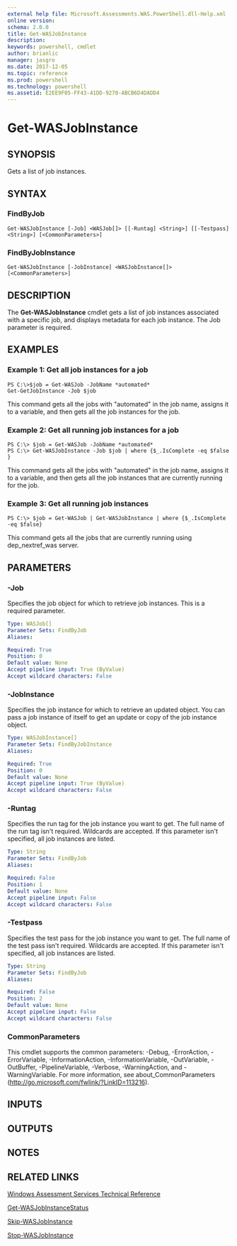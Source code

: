 ```yaml
---
external help file: Microsoft.Assessments.WAS.PowerShell.dll-Help.xml
online version: 
schema: 2.0.0
title: Get-WASJobInstance
description: 
keywords: powershell, cmdlet
author: brianlic
manager: jasgro
ms.date: 2017-12-05
ms.topic: reference
ms.prod: powershell
ms.technology: powershell
ms.assetid: E2EE9F05-FF43-41DD-9270-ABCB6D4DADD4
---
```


# Get-WASJobInstance

## SYNOPSIS
Gets a list of job instances.

## SYNTAX

### FindByJob
```
Get-WASJobInstance [-Job] <WASJob[]> [[-Runtag] <String>] [[-Testpass] <String>] [<CommonParameters>]
```

### FindByJobInstance
```
Get-WASJobInstance [-JobInstance] <WASJobInstance[]> [<CommonParameters>]
```

## DESCRIPTION
The **Get-WASJobInstance** cmdlet gets a list of job instances associated with a specific job, and displays metadata for each job instance.
The Job parameter is required.

## EXAMPLES

### Example 1: Get all job instances for a job
```
PS C:\>$job = Get-WASJob -JobName *automated*
Get-GetJobInstance -Job $job
```

This command gets all the jobs with "automated" in the job name, assigns it to a variable, and then gets all the job instances for the job.

### Example 2: Get all running job instances for a job
```
PS C:\> $job = Get-WASJob -JobName *automated*
PS C:\> Get-WASJobInstance -Job $job | where {$_.IsComplete -eq $false }
```

This command gets all the jobs with "automated" in the job name, assigns it to a variable, and then gets all the job instances that are currently running for the job.

### Example 3: Get all running job instances
```
PS C:\> $job = Get-WASJob | Get-WASJobInstance | where {$_.IsComplete -eq $false}
```

This command gets all the jobs that are currently running using dep_nextref_was server.

## PARAMETERS

### -Job
Specifies the job object for which to retrieve job instances.
This is a required parameter.

```yaml
Type: WASJob[]
Parameter Sets: FindByJob
Aliases: 

Required: True
Position: 0
Default value: None
Accept pipeline input: True (ByValue)
Accept wildcard characters: False
```

### -JobInstance
Specifies the job instance for which to retrieve an updated object.
You can pass a job instance of itself to get an update or copy of the job instance object.

```yaml
Type: WASJobInstance[]
Parameter Sets: FindByJobInstance
Aliases: 

Required: True
Position: 0
Default value: None
Accept pipeline input: True (ByValue)
Accept wildcard characters: False
```

### -Runtag
Specifies the run tag for the job instance you want to get.
The full name of the run tag isn't required.
Wildcards are accepted.
If this parameter isn't specified, all job instances are listed.

```yaml
Type: String
Parameter Sets: FindByJob
Aliases: 

Required: False
Position: 1
Default value: None
Accept pipeline input: False
Accept wildcard characters: False
```

### -Testpass
Specifies the test pass for the job instance you want to get.
The full name of the test pass isn't required.
Wildcards are accepted.
If this parameter isn't specified, all job instances are listed.

```yaml
Type: String
Parameter Sets: FindByJob
Aliases: 

Required: False
Position: 2
Default value: None
Accept pipeline input: False
Accept wildcard characters: False
```

### CommonParameters
This cmdlet supports the common parameters: -Debug, -ErrorAction, -ErrorVariable, -InformationAction, -InformationVariable, -OutVariable, -OutBuffer, -PipelineVariable, -Verbose, -WarningAction, and -WarningVariable. For more information, see about_CommonParameters (http://go.microsoft.com/fwlink/?LinkID=113216).

## INPUTS

## OUTPUTS

## NOTES

## RELATED LINKS

[Windows Assessment Services Technical Reference](http://go.microsoft.com/fwlink/?LinkId=215628)

[Get-WASJobInstanceStatus](./Get-WASJobInstanceStatus.md)

[Skip-WASJobInstance](./Skip-WASJobInstance.md)

[Stop-WASJobInstance](./Stop-WASJobInstance.md)

